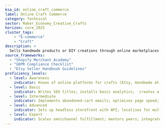 ```yaml
---  
ksa_id: online_craft_commerce  
label: Online Craft Commerce  
category: Technical  
sector: Maker_Economy_Creative_Crafts 
horizon: core_2025  
cluster_tags: 
    - "E-commerce"
    - "Craft"
description: >  
  Sells handmade products or DIY creations through online marketplaces and social media; handles product photography, listings (e.g. on Etsy), pricing, shipping logistics, and customer communications to successfully monetize crafts in the digital marketplace.  
source_frameworks:
  - "Shopify Merchant Academy"
  - "GDPR Compliance Checklist"  
  - "Etsy Seller Handbook Guidelines"  
proficiency_levels:  
  - level: Awareness  
    indicator: Knows of online platforms for crafts (Etsy, Handmade at Amazon); has basic social media presence for crafts; sets up storefront; uploads products; configures payment gateway.  
  - level: Basic  
    indicator: Writes SEO titles; installs basic analytics;  creates a listing for a craft item with decent photos and description; makes an occasional sale; handles shipping zones; packages and ships items following simple guidelines.  
  - level: Intermediate  
    indicator: Implements abandoned-cart emails; optimises page speed; manages inventory sync; maintains an online shop with multiple products; uses SEO keywords and promotions; handles customer inquiries and occasional complaints/refunds professionally.  
  - level: Advanced  
    indicator: Sets up headless storefront with API; localises for multi-currency; complies with GDPR cookie policy; grows a significant online craft following; regularly updates product line based on trends and analytics; streamlines shipping (bulk purchase materials, perhaps uses fulfillment services) to improve efficiency.  
  - level: Expert  
    indicator: Scales omnichannel fulfillment; mentors peers; integrates CDP for personalisation; runs a full-time craft business primarily online; diversifies across platforms (own website, multiple marketplaces); leverages the Etsy handbook best practices to coach other sellers; influences platform policies through top-seller councils or craft associations.  
---  
```

